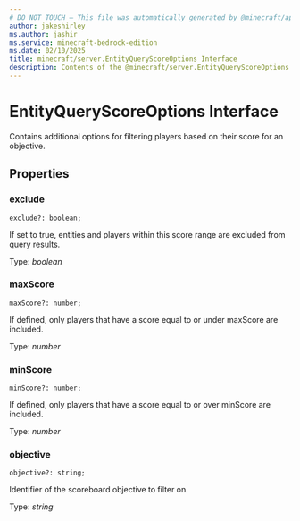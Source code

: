 ```yaml
---
# DO NOT TOUCH — This file was automatically generated by @minecraft/api-docs-generator, to report problems file an issue at https://github.com/Mojang/minecraft-scripting-libraries
author: jakeshirley
ms.author: jashir
ms.service: minecraft-bedrock-edition
ms.date: 02/10/2025
title: minecraft/server.EntityQueryScoreOptions Interface
description: Contents of the @minecraft/server.EntityQueryScoreOptions class.
---
```

# EntityQueryScoreOptions Interface

Contains additional options for filtering players based on their score for an objective.

## Properties

### **exclude**
`exclude?: boolean;`

If set to true, entities and players within this score range are excluded from query results.

Type: *boolean*

### **maxScore**
`maxScore?: number;`

If defined, only players that have a score equal to or under maxScore are included.

Type: *number*

### **minScore**
`minScore?: number;`

If defined, only players that have a score equal to or over minScore are included.

Type: *number*

### **objective**
`objective?: string;`

Identifier of the scoreboard objective to filter on.

Type: *string*
